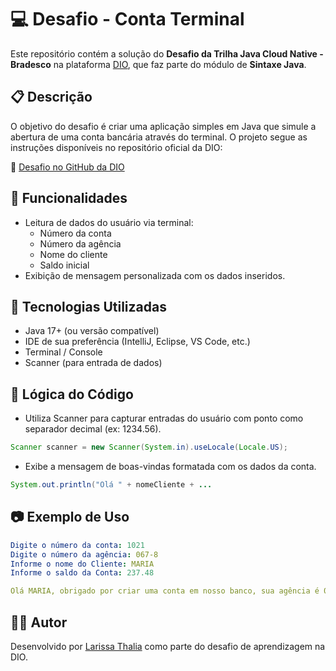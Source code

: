 # 💻 Desafio - Conta Terminal

Este repositório contém a solução do **Desafio da Trilha Java Cloud Native - Bradesco** na plataforma [DIO](https://www.dio.me/), que faz parte do módulo de **Sintaxe Java**.

## 📋 Descrição

O objetivo do desafio é criar uma aplicação simples em Java que simule a abertura de uma conta bancária através do terminal. O projeto segue as instruções disponíveis no repositório oficial da DIO:

🔗 [Desafio no GitHub da DIO](https://github.com/digitalinnovationone/trilha-java-basico/tree/main/desafios/sintaxe)

## 📌 Funcionalidades

- Leitura de dados do usuário via terminal:
  - Número da conta
  - Número da agência
  - Nome do cliente
  - Saldo inicial
- Exibição de mensagem personalizada com os dados inseridos.

## 🚀 Tecnologias Utilizadas

- Java 17+ (ou versão compatível)
- IDE de sua preferência (IntelliJ, Eclipse, VS Code, etc.)
- Terminal / Console
- Scanner (para entrada de dados)

## 🧠 Lógica do Código

- Utiliza Scanner para capturar entradas do usuário com ponto como separador decimal (ex: 1234.56).
  
```java
Scanner scanner = new Scanner(System.in).useLocale(Locale.US);
```

- Exibe a mensagem de boas-vindas formatada com os dados da conta.
  
```java
System.out.println("Olá " + nomeCliente + ...
```
## 📷 Exemplo de Uso
```yaml
Digite o número da conta: 1021
Digite o número da agência: 067-8
Informe o nome do Cliente: MARIA
Informe o saldo da Conta: 237.48

Olá MARIA, obrigado por criar uma conta em nosso banco, sua agência é 067-8, conta 1021 e seu saldo 237.48 já está disponível para saque.
```
## 👨‍💻 Autor
Desenvolvido por [Larissa Thalia](https://github.com/ltsilva23) como parte do desafio de aprendizagem na DIO.
